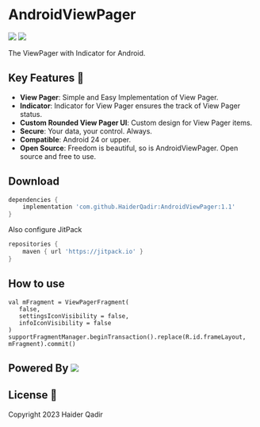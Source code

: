 # AndroidViewPager
![ ](https://img.shields.io/badge/-JitPack-red)
![ ](https://img.shields.io/badge/Release-v1.1-yellow?labelColor=Yellow)

The ViewPager with Indicator for Android.
 
## Key Features 🎯
- **View Pager**: Simple and Easy Implementation of View Pager.
- **Indicator**: Indicator for View Pager ensures the track of View Pager status.
- **Custom Rounded View Pager UI**: Custom design for View Pager items.
- **Secure**: Your data, your control. Always.
- **Compatible**: Android 24 or upper.
- **Open Source**: Freedom is beautiful, so is AndroidViewPager. Open source and free to use.

## Download
```groovy
dependencies {
    implementation 'com.github.HaiderQadir:AndroidViewPager:1.1'
}
```
Also configure JitPack
```groovy
repositories {
    maven { url 'https://jitpack.io' }
}
```
## How to use
````
val mFragment = ViewPagerFragment(
   false,
   settingsIconVisibility = false,
   infoIconVisibility = false
)
supportFragmentManager.beginTransaction().replace(R.id.frameLayout, mFragment).commit()
````


## Powered By ![ ](https://img.shields.io/badge/-JitPack-red?labelColor=gray&style=for-the-badge)

 ## License 📄
Copyright 2023 Haider Qadir
